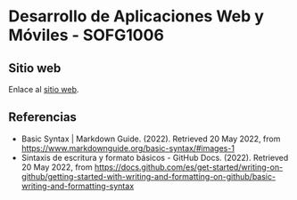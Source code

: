 # Desarrollo de Aplicaciones Web y Móviles - SOFG1006

## Sitio web

Enlace al [sitio web](https://dawfiec.github.io/DAWM-2022/).

## Referencias 

* Basic Syntax | Markdown Guide. (2022). Retrieved 20 May 2022, from https://www.markdownguide.org/basic-syntax/#images-1
* Sintaxis de escritura y formato básicos - GitHub Docs. (2022). Retrieved 20 May 2022, from https://docs.github.com/es/get-started/writing-on-github/getting-started-with-writing-and-formatting-on-github/basic-writing-and-formatting-syntax
